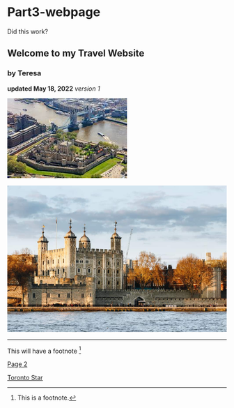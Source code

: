 # Part3-webpage
Did this work?

## Welcome to my Travel Website
### by Teresa

**updated May 18, 2022**
*version 1*

![London Tower picture](London%20Tower.jpg)



![London Tower pic](tower-of-london.jpg)

---

This will have a footnote [^1]


[^1]: This is a footnote.

[Page 2](page2.md)

[Toronto Star](https://www.thestar.com) 


